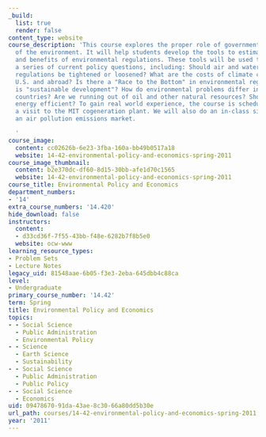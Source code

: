 ```yaml
---
_build:
  list: true
  render: false
content_type: website
course_description: 'This course explores the proper role of government in the regulation
  of the environment. It will help students develop the tools to estimate the costs
  and benefits of environmental regulations. These tools will be used to evaluate
  a series of current policy questions, including: Should air and water pollution
  regulations be tightened or loosened? What are the costs of climate change in the
  U.S. and abroad? Is there a "Race to the Bottom" in environmental regulation? What
  is "sustainable development"? How do environmental problems differ in developing
  countries? Are we running out of oil and other natural resources? Should we be more
  energy efficient? To gain real world experience, the course is scheduled to include
  a visit to the MIT cogeneration plant. We will also do an in-class simulation of
  an air pollution emissions market.

  '
course_image:
  content: cc02626b-6e23-3fba-160a-bb49b0517a18
  website: 14-42-environmental-policy-and-economics-spring-2011
course_image_thumbnail:
  content: b2e370dc-df60-8d15-30bb-afe1d70c1565
  website: 14-42-environmental-policy-and-economics-spring-2011
course_title: Environmental Policy and Economics
department_numbers:
- '14'
extra_course_numbers: '14.420'
hide_download: false
instructors:
  content:
  - d33cd36f-7f55-43bb-f48e-6282b7f8b5e0
  website: ocw-www
learning_resource_types:
- Problem Sets
- Lecture Notes
legacy_uid: 81548aae-6b05-f3e3-2eba-645dbb4c88ca
level:
- Undergraduate
primary_course_number: '14.42'
term: Spring
title: Environmental Policy and Economics
topics:
- - Social Science
  - Public Administration
  - Environmental Policy
- - Science
  - Earth Science
  - Sustainability
- - Social Science
  - Public Administration
  - Public Policy
- - Social Science
  - Economics
uid: 09478670-91da-43ae-8c30-66a80dd5b30e
url_path: courses/14-42-environmental-policy-and-economics-spring-2011
year: '2011'
---
```

